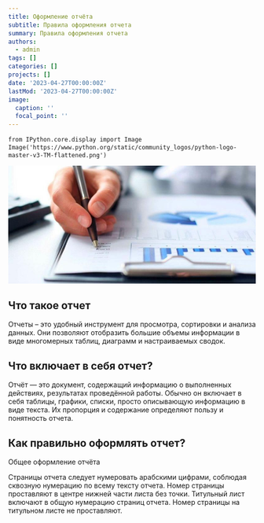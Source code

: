 ```yaml
---
title: Оформление отчёта
subtitle: Правила оформления отчета
summary: Правила оформления отчета
authors:
  - admin
tags: []
categories: []
projects: []
date: '2023-04-27T00:00:00Z'
lastMod: '2023-04-27T00:00:00Z'
image:
  caption: ''
  focal_point: ''
---
```


```ionf
from IPython.core.display import Image
Image('https://www.python.org/static/community_logos/python-logo-master-v3-TM-flattened.png')
```
![png](./inf.png)

## Что такое отчет

Отчеты – это удобный инструмент для просмотра, сортировки и анализа данных. Они позволяют отобразить большие объемы информации в виде многомерных таблиц, диаграмм и настраиваемых сводок. 

## Что включает в себя отчет?

Отчёт — это документ, содержащий информацию о выполненных действиях, результатах проведённой работы. Обычно он включает в себя таблицы, графики, списки, просто описывающую информацию в виде текста. Их пропорция и содержание определяют пользу и понятность отчета.

## Как правильно оформлять отчет?

Общее оформление отчёта

Страницы отчета следует нумеровать арабскими цифрами, соблюдая сквозную нумерацию по всему тексту отчета. Номер страницы проставляют в центре нижней части листа без точки. Титульный лист включают в общую нумерацию страниц отчета. Номер страницы на титульном листе не проставляют.
